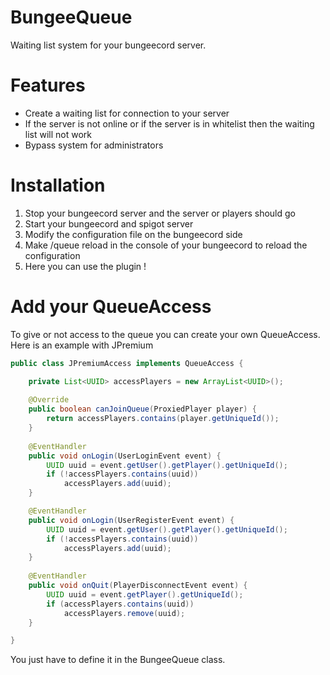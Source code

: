 # BungeeQueue

Waiting list system for your bungeecord server.

# Features

* Create a waiting list for connection to your server
* If the server is not online or if the server is in whitelist then the waiting list will not work
* Bypass system for administrators

# Installation

1. Stop your bungeecord server and the server or players should go
2. Start your bungeecord and spigot server
3. Modify the configuration file on the bungeecord side
4. Make /queue reload in the console of your bungeecord to reload the configuration
5. Here you can use the plugin !

# Add your QueueAccess

To give or not access to the queue you can create your own QueueAccess. Here is an example with JPremium
```java
public class JPremiumAccess implements QueueAccess {

	private List<UUID> accessPlayers = new ArrayList<UUID>();
	
	@Override
	public boolean canJoinQueue(ProxiedPlayer player) {
		return accessPlayers.contains(player.getUniqueId());
	}
	
	@EventHandler
	public void onLogin(UserLoginEvent event) {
		UUID uuid = event.getUser().getPlayer().getUniqueId();
		if (!accessPlayers.contains(uuid))
			accessPlayers.add(uuid);
	}

	@EventHandler
	public void onLogin(UserRegisterEvent event) {
		UUID uuid = event.getUser().getPlayer().getUniqueId();
		if (!accessPlayers.contains(uuid))
			accessPlayers.add(uuid);
	}
	
	@EventHandler
	public void onQuit(PlayerDisconnectEvent event) {
		UUID uuid = event.getPlayer().getUniqueId();
		if (accessPlayers.contains(uuid))
			accessPlayers.remove(uuid);
	}

}
```
You just have to define it in the BungeeQueue class.

